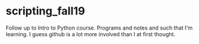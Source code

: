 # scripting_fall19
Follow up to Intro to Python course. Programs and notes and such that I'm learning.
I guess github is a lot more involved than I at first thought. 
